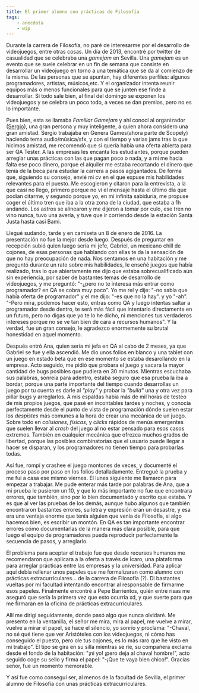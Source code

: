 ```yaml
---
title: El primer alumno con prácticas de Filosofía
tags: 
    - anecdota
    - wip
---
```


Durante la carrera de Filosofía, no paré de interesarme por el desarrollo de videojuegos, entre otras cosas. Un día de 2013, encontré por twitter de casualidad que se celebraba una *gamejam* en Sevilla. Una *gamejam* es un evento que se suele celebrar en un fin de semana que consiste en desarrollar un videojuego en torno a una temática que se da al comienzo de la misma. De las personas que se apuntan, hay diferentes perfiles: algunos programadores, artistas, músicos,etc. Y el organizador intenta reunir equipos más o menos funcionales para que se junten ese finde a desarrollar. Si todo sale bien, al final del domingo se exponen los videojuegos y se celebra un poco todo, a veces se dan premios, pero no es lo importante.   

Pues bien, esta se llamaba *Familiar Gamejam* y ahí conocí al organizador ([Sergio](https://masto.es/@sergiodeprado)), una gran persona y muy inteligente, a quien ahora considero una gran amistad. Sergio trabajaba en Genera Games(ahora parte de Scopely) haciendo tema audio/música/sfx, y con el tiempo y varias jams tras la que hicimos amistad, me recomendó que si quería había una oferta abierta para ser QA Tester. A las empresas les encanta los estudiantes, porque pueden arreglar unas prácticas con las que pagan poco o nada, y a mi me hacia falta ese poco dinero, porque el alquiler me estaba recortando el dinero que tenía de la beca para estudiar la carrera a pasos agigantados. De forma que, siguiendo su consejo, envié mi cv en el que expuse mis habilidades relevantes para el puesto. Me escogieron y citaron para la entrevista, a la que casi no llego, primero porque no ví el mensaje hasta el último día que podían citarme, y segundo porque yo, en mi infinita sabiduría, me propuse coger el último tren que iba a la otra zona de la ciudad, que estaba a 1h andando. Los astros se alinearon y me dijeron a tomar por culo, ese tren no vino nunca, tuvo una avería, y tuve que ir corriendo desde la estación Santa Justa hasta casi Bami.

Llegué sudando, tarde y en camiseta un 8 de enero de 2016. La presentación no fue la mejor desde luego. Después de preguntar en recepción subió quien luego sería mi jefe, Gabriel, un mexicano chill de cojones, de esas personas que hablando con ellas te da la sensación de que no hay preocupación de nada. Nos sentamos en una habitación y me preguntó durante un rato sobre mis habilidades, le enseñé juegos que había realizado, tras lo que abiertamente me dijo que estaba sobrecualificado aún sin experiencia, por saber de bastantes temas de desarrollo de videojuegos, y me preguntó: "-¿pero no te interesa más entrar como programador? en QA se cobra muy poco". Yo me reí y dije: "-no sabía que había oferta de programador" y el me dijo: "-es que no la hay". y yo "-ah". "-Pero mira, podemos hacer esto, entras como QA y luego intentas saltar a programador desde dentro, te será más fácil que intentarlo directamente en un futuro, pero no digas que yo te lo he dicho, ni menciones tus verdaderos intereses porque no se ve tan bien de cara a recursos humanos". Y la verdad, fue un gran consejo, le agradezco enormemente su brutal honestidad en aquel momento.

Después entró Ana, quien sería mi jefa en QA al cabo de 2 meses, ya que Gabriel se fue y ella ascendió. Me dio unos folios en blanco y una tablet con un juego en estado beta que en ese momento se estaba desarollando en la empresa. Acto seguido, me pidió que probara el juego y sacara la mayor cantidad de bugs posibles que pudiera en 30 minutos. Mientras escuchaba sus palabras, sonreía para adentro, estaba seguro que esa prueba la iba a bordar, porque una parte importante del tiempo cuando desarrollas un juego por tu cuenta es darle al *"play"* y probar la *"build"* una y otra vez para pillar bugs y arreglarlos. A mis espaldas habia más de mil horas de testeo de mis propios juegos, que pasé en incontables tardes y noches, y conocía perfectamente desde el punto de vista de programación dónde suelen estar los *despistes* más comunes a la hora de crear una mecánica de un juego. Sobre todo en *colisiones*, *físicas*, y *clicks* rápidos de menús emergentes que suelen llevar al *crash* del juego al no estar pensado para esos casos extremos. También en cualquier mecánica que ofrezca muchos grados de libertad, porque las posibles combinatorias que el usuario puede llegar a hacer se disparan, y los programadores no tienen tiempo para probarlas todas.

Así fue, rompí y crashee el juego montones de veces, y documenté el proceso paso por paso en los folios detalladamente. Entregué la prueba y me fui a casa ese mismo viernes. El lunes siguiente me llamaron para empezar a trabajar. Me pude enterar más tarde por palabras de Ana, que a mi prueba le pusieron un 10, y que lo más importante no fue que encontrara errores, que también, sino por lo bien documentado y escrito que estaba. Y es que al ver las pruebas de los demás, aunque hubo algunos que también encontraron bastantes errores, su letra y expresión eran un desastre, y esa era una ventaja enorme que tenía alguien que venía de Filosofía, si algo hacemos bien, es escribir un montón. En QA es tan importante encontrar errores cómo documentarlas de la manera más clara posible, para que luego el equipo de programadores pueda reproducir perfectamente la secuencia de pasos, y arreglarlo.

El problema para aceptar el trabajo fue que desde recursos humanos me recomendaron que aplicara a la oferta a través de Ícaro, una plataforma para arreglar prácticas entre las empresas y la universidad. Para aplicar aquí debía rellenar unos papeles que me formalizaran como alumno con prácticas extracurriculares... de la carrera de Filosofía (?). Di bastantes vueltas por mi facultad intentando encontrar al responsable de firmarme esos papeles. Finalmente encontré a Pepe Barrientos, quién entre risas me aseguró que sería la primera vez que esto ocurría xd, y que suerte para que me firmaran en la oficina de prácticas extracurriculares. 

Allí me dirigí seguidamente, donde pasó algo que nunca olvidaré. Me presento en la ventanilla, el señor me mira, mira al papel, me vuelve a mirar, vuelve a mirar el papel, se hace el silencio, yo sonrío y proclama: "-Chaval, no sé qué tiene que ver Aristóteles con los videojuegos, ni cómo has conseguido el puesto, pero ole tus cojones, es lo más raro que he visto en mi trabajo". El tipo se gira en su silla mientras se ríe, su compañera exclama desde el fondo de la habitación: "¡ni yo! ¡pero deja al chaval hombre!", acto seguido coge su sello y firma el papel: "-¡Que te vaya bien chico!". Gracias señor, fue un momento memorable.

Y así fue como conseguí ser, al menos de la facultad de Sevilla, el primer alumno de Filosofía con unas prácticas extracurriculares.